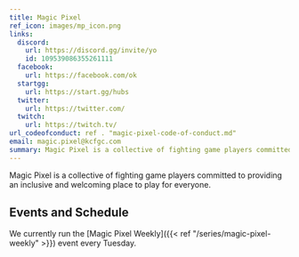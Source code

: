 ```yaml
---
title: Magic Pixel
ref_icon: images/mp_icon.png
links: 
  discord:
    url: https://discord.gg/invite/yo
    id: 109539086355261111
  facebook:
    url: https://facebook.com/ok
  startgg:
    url: https://start.gg/hubs
  twitter:
    url: https://twitter.com/
  twitch: 
    url: https://twitch.tv/
url_codeofconduct: ref . "magic-pixel-code-of-conduct.md"
email: magic.pixel@kcfgc.com
summary: Magic Pixel is a collective of fighting game players committed to providing an inclusive and welcoming place to play for everyone. We currently run the Magic Pixel Weekly event every Tuesday.
---
```


Magic Pixel is a collective of fighting game players committed to providing an inclusive and welcoming place to play for everyone.  

## Events and Schedule

We currently run the [Magic Pixel Weekly]({{< ref "/series/magic-pixel-weekly" >}}) event every Tuesday.

